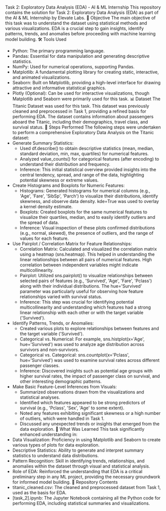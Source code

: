 Task 2: Exploratory Data Analysis (EDA) - AI & ML Internship
This repository contains the solution for Task 2: Exploratory Data Analysis (EDA) as part of the AI & ML Internship by Elevate Labs.
🎯 Objective
The main objective of this task was to understand the dataset using statistical methods and various visualizations. EDA is a crucial step to gain insights, identify patterns, trends, and anomalies before proceeding with machine learning model building.
🛠 Tools Used
 * Python: The primary programming language.
 * Pandas: Essential for data manipulation and generating descriptive statistics.
 * NumPy: Used for numerical operations, supporting Pandas.
 * Matplotlib: A fundamental plotting library for creating static, interactive, and animated visualizations.
 * Seaborn: Built on Matplotlib, providing a high-level interface for drawing attractive and informative statistical graphics.
 * Plotly (Optional): Can be used for interactive visualizations, though Matplotlib and Seaborn were primarily used for this task.
📊 Dataset
The Titanic Dataset was used for this task. This dataset was previously cleaned and preprocessed in Task 1, providing a refined basis for performing EDA. The dataset contains information about passengers aboard the Titanic, including their demographics, travel class, and survival status.
📝 Steps Performed
The following steps were undertaken to perform a comprehensive Exploratory Data Analysis on the Titanic dataset:
 * Generate Summary Statistics:
   * Used df.describe() to obtain descriptive statistics (mean, median, standard deviation, min, max, quartiles) for numerical features.
   * Analyzed value_counts() for categorical features (after encoding) to understand their distribution and frequency.
   * Inference: This initial statistical overview provided insights into the central tendency, spread, and range of the data, highlighting potential skewness or extreme values.
 * Create Histograms and Boxplots for Numeric Features:
   * Histograms: Generated histograms for numerical columns (e.g., 'Age', 'Fare', 'SibSp', 'Parch') to visualize their distributions, identify skewness, and observe data density. kde=True was used to overlay a kernel density estimate.
   * Boxplots: Created boxplots for the same numerical features to visualize their quartiles, median, and to easily identify outliers and the spread of data.
   * Inference: Visual inspection of these plots confirmed distributions (e.g., normal, skewed), the presence of outliers, and the range of values for each feature.
 * Use Pairplot / Correlation Matrix for Feature Relationships:
   * Correlation Matrix: Calculated and visualized the correlation matrix using a heatmap (sns.heatmap). This helped in understanding the linear relationships between all pairs of numerical features. High correlation between independent variables might indicate multicollinearity.
   * Pairplot: Utilized sns.pairplot() to visualize relationships between selected pairs of features (e.g., 'Survived', 'Age', 'Fare', 'Pclass') along with their individual distributions. The hue='Survived' parameter was particularly useful for observing how feature relationships varied with survival status.
   * Inference: This step was crucial for identifying potential multicollinearity and understanding which features had a strong linear relationship with each other or with the target variable ('Survived').
 * Identify Patterns, Trends, or Anomalies:
   * Created various plots to explore relationships between features and the target variable ('Survived').
   * Categorical vs. Numerical: For example, sns.histplot(x='Age', hue='Survived') was used to analyze age distribution across survivors and non-survivors.
   * Categorical vs. Categorical: sns.countplot(x='Pclass', hue='Survived') was used to examine survival rates across different passenger classes.
   * Inference: Discovered insights such as potential age groups with higher survival rates, the impact of passenger class on survival, and other interesting demographic patterns.
 * Make Basic Feature-Level Inferences from Visuals:
   * Summarized observations drawn from the visualizations and statistical analyses.
   * Identified which features appeared to be strong predictors of survival (e.g., 'Pclass', 'Sex', 'Age' to some extent).
   * Noted any features exhibiting significant skewness or a high number of outliers, which were handled in Task 1.
   * Discussed any unexpected trends or insights that emerged from the data exploration.
🧠 What Was Learned
This task significantly enhanced understanding in:
 * Data Visualization: Proficiency in using Matplotlib and Seaborn to create various types of plots for data exploration.
 * Descriptive Statistics: Ability to generate and interpret summary statistics to understand data distributions.
 * Pattern Recognition: Skill in identifying trends, relationships, and anomalies within the dataset through visual and statistical analysis.
 * Role of EDA: Reinforced the understanding that EDA is a critical preliminary step in any ML project, providing the necessary groundwork for informed model building.
📁 Repository Contents
 * titanic_cleaned.csv: The cleaned and preprocessed dataset from Task 1, used as the basis for EDA.
 * [task_2].ipynb: The Jupyter Notebook containing all the Python code for performing EDA, including statistical summaries and visualizations.
